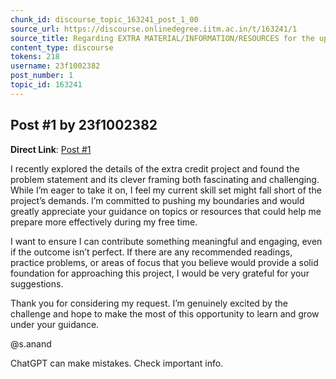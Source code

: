 ```yaml
---
chunk_id: discourse_topic_163241_post_1_00
source_url: https://discourse.onlinedegree.iitm.ac.in/t/163241/1
source_title: Regarding EXTRA MATERIAL/INFORMATION/RESOURCES for the upcoming project
content_type: discourse
tokens: 218
username: 23f1002382
post_number: 1
topic_id: 163241
---
```


## Post #1 by 23f1002382

**Direct Link**: [Post #1](https://discourse.onlinedegree.iitm.ac.in/t/163241/1)

I recently explored the details of the extra credit project and found the problem statement and its clever framing both fascinating and challenging. While I’m eager to take it on, I feel my current skill set might fall short of the project’s demands. I’m committed to pushing my boundaries and would greatly appreciate your guidance on topics or resources that could help me prepare more effectively during my free time.

I want to ensure I can contribute something meaningful and engaging, even if the outcome isn’t perfect. If there are any recommended readings, practice problems, or areas of focus that you believe would provide a solid foundation for approaching this project, I would be very grateful for your suggestions.

Thank you for considering my request. I’m genuinely excited by the challenge and hope to make the most of this opportunity to learn and grow under your guidance.

@s.anand

ChatGPT can make mistakes. Check important info.

